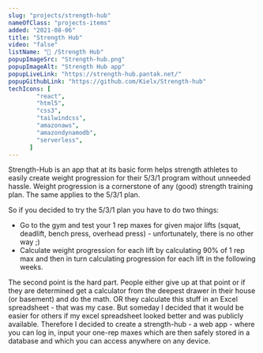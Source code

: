 ```yaml
---
slug: "projects/strength-hub"
nameOfClass: "projects-items"
added: "2021-08-06"
title: "Strength Hub"
video: "false"
listName: "💪 /Strength Hub"
popupImageSrc: "Strength-hub.png"
popupImageAlt: "Strength Hub app"
popupLiveLink: "https://strength-hub.pantak.net/"
popupGithubLink: "https://github.com/Kielx/Strength-hub"
techIcons: [
        "react",
        "html5",
        "css3",
        "tailwindcss",
        "amazonaws",
        "amazondynamodb",
        "serverless",
      ]
---
```


Strength-Hub is an app that at its basic form helps strength athletes to easily create weight progression for their 5/3/1 program without unneeded hassle.
Weight progression is a cornerstone of any (good) strength training plan. The same applies to the 5/3/1 plan.

So if you decided to try the 5/3/1 plan you have to do two things:

- Go to the gym and test your 1 rep maxes for given major lifts (squat, deadlift, bench press, overhead press) - unfortunately, there is no other way ;)
- Calculate weight progression for each lift by calculating 90% of 1 rep max and then in turn calculating progression for each lift in the following weeks.

The second point is the hard part. People either give up at that point or if they are determined get a calculator from the deepest drawer in their house (or basement) and do the math. OR they calculate this stuff in an Excel spreadsheet - that was my case. But someday I decided that it would be easier for others if my excel spreadsheet looked better and was publicly available. Therefore I decided to create a strength-hub - a web app - where you can log in, input your one-rep maxes which are then safely stored in a database and which you can access anywhere on any device.
